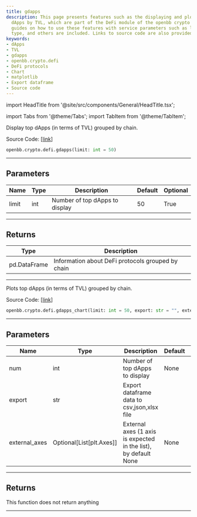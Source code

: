 ```yaml
---
title: gdapps
description: This page presents features such as the displaying and plotting of top
  dApps by TVL, which are part of the DeFi module of the openbb crypto module. Detailed
  guides on how to use these features with service parameters such as limit, export
  type, and others are included. Links to source code are also provided.
keywords:
- dApps
- TVL
- gdapps
- openbb.crypto.defi
- DeFi protocols
- Chart
- matplotlib
- Export dataframe
- Source code
---
```


import HeadTitle from '@site/src/components/General/HeadTitle.tsx';

<HeadTitle title="crypto.defi.gdapps - Reference | OpenBB SDK Docs" />

import Tabs from '@theme/Tabs';
import TabItem from '@theme/TabItem';

<Tabs>
<TabItem value="model" label="Model" default>

Display top dApps (in terms of TVL) grouped by chain.

Source Code: [[link](https://github.com/OpenBB-finance/OpenBB/tree/main/openbb_terminal/cryptocurrency/defi/llama_model.py#L149)]

```python
openbb.crypto.defi.gdapps(limit: int = 50)
```

---

## Parameters

| Name | Type | Description | Default | Optional |
| ---- | ---- | ----------- | ------- | -------- |
| limit | int | Number of top dApps to display | 50 | True |


---

## Returns

| Type | Description |
| ---- | ----------- |
| pd.DataFrame | Information about DeFi protocols grouped by chain |
---

</TabItem>
<TabItem value="view" label="Chart">

Plots top dApps (in terms of TVL) grouped by chain.

Source Code: [[link](https://github.com/OpenBB-finance/OpenBB/tree/main/openbb_terminal/cryptocurrency/defi/llama_view.py#L28)]

```python
openbb.crypto.defi.gdapps_chart(limit: int = 50, export: str = "", external_axes: Optional[List[matplotlib.axes._axes.Axes]] = None)
```

---

## Parameters

| Name | Type | Description | Default | Optional |
| ---- | ---- | ----------- | ------- | -------- |
| num | int | Number of top dApps to display | None | True |
| export | str | Export dataframe data to csv,json,xlsx file |  | True |
| external_axes | Optional[List[plt.Axes]] | External axes (1 axis is expected in the list), by default None | None | True |


---

## Returns

This function does not return anything

---

</TabItem>
</Tabs>
